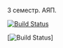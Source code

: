 3 семестр. АЯП.


[![Build Status](https://travis-ci.org/olyzakharova/BinarySearchTree.svg?branch=master)](https://travis-ci.org/olyzakharova/BinarySearchTree)


[![Build Status](https://ci.appveyor.com/project/olyzakharova/binarysearchtree)]
